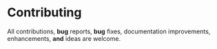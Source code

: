 # Contributing
All contributions, **bug** reports, **bug** fixes, documentation improvements, enhancements, **and** ideas are welcome.
